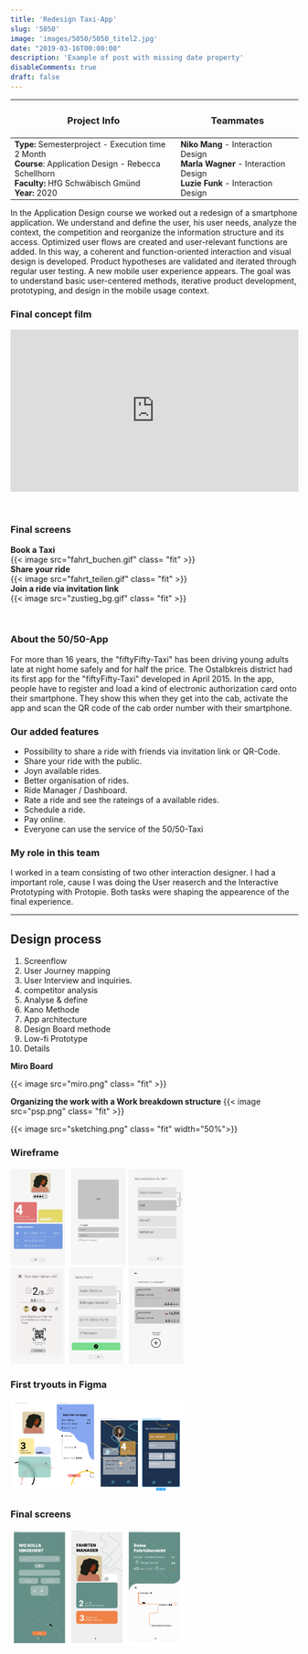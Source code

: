 ```yaml
---
title: 'Redesign Taxi-App'
slug: '5050'
image: 'images/5050/5050_titel2.jpg'
date: "2019-03-16T00:00:00"
description: 'Example of post with missing date property'
disableComments: true
draft: false
---
```



| <h3>  **Project Info**  </h3> | <h3> **Teammates**  </h3> |
|-|-|
| **Type:** Semesterproject - Execution time 2 Month<br> **Course**: Application Design - Rebecca Schellhorn <br> **Faculty:** HfG Schwäbisch Gmünd <br> **Year:** 2020 <br>| **Niko Mang** - Interaction Design <br>  **Marla Wagner** - Interaction Design <br> **Luzie Funk** - Interaction Design|  

In the Application Design course we worked out a redesign of a smartphone application. We understand and define the user, his user needs, analyze the context, the competition and reorganize the information structure and its access. Optimized user flows are created and user-relevant functions are added. In this way, a coherent and function-oriented interaction and visual design is developed. Product hypotheses are validated and iterated through regular user testing. A new mobile user experience appears. The goal was to understand basic user-centered methods, iterative product development, prototyping, and design in the mobile usage context.

  
### **Final concept film**  
<div style="padding:56.25% 0 0 0;position:relative;"><iframe src="https://player.vimeo.com/video/524254812?title=0&byline=0&portrait=0" style="position:absolute;top:0;left:0;width:100%;height:100%;" frameborder="0" allow="autoplay; fullscreen; picture-in-picture" allowfullscreen></iframe></div><script src="https://player.vimeo.com/api/player.js"></script>  

<br>
<br>


### **Final screens**  

**Book a Taxi**  
{{< image src="fahrt_buchen.gif" class= "fit" >}}  
**Share your ride**  
{{< image src="fahrt_teilen.gif" class= "fit" >}}  
 **Join a ride via invitation link**  
{{< image src="zustieg_bg.gif" class= "fit" >}}  

<br>




### **About the 50/50-App**  

For more than 16 years, the "fiftyFifty-Taxi" has been driving young adults late at night home safely and for half the price.
The Ostalbkreis district had its first app for the "fiftyFifty-Taxi" developed in April 2015. In the app, people have to register and load a kind of electronic authorization card onto their smartphone. They show this when they get into the cab, activate the app and scan the QR code of the cab order number with their smartphone.

### **Our added features**  
- Possibility to share a ride with friends via invitation link or QR-Code.
- Share your ride with the public. 
- Joyn available rides. 
- Better organisation of rides.
- Ride Manager / Dashboard. 
- Rate a ride and see the rateings of a available rides.
- Schedule a ride.  
- Pay online.  
- Everyone can use the service of the 50/50-Taxi

### **My role in this team**  
I worked in a team consisting of two other interaction designer. I had a important role, cause I was doing the User reaserch and the Interactive Prototyping with Protopie. Both tasks were shaping the appearence of the final experience. 

-----  

## **Design process**  

1. Screenflow
2. User Journey mapping
3. User Interview and inquiries.
5. competitor analysis
4. Analyse & define 
6. Kano Methode
5. App architecture
7. Design Board methode 
8. Low-fi Prototype
9. Details 

**Miro Board**  

{{< image src="miro.png" class= "fit" >}}


**Organizing the work with a Work breakdown structure**
{{< image src="psp.png" class= "fit" >}}  


<!-- ### **Screenflow**  

{{< image src="screenflow.jpg" class= "fit" >}}
{{< image src="screenflow2.jpg" class= "fit" >}} -->

<!-- ### **User Journey mapping**  

{{< image src="userjourney.jpg" class= "fit" >}}

### **User Interview and inquiries**


### **App architecture**

{{< image src="architecture.jpg" class= "fit" width="50%">}} -->

{{< image src="sketching.png" class= "fit" width="50%">}}


### **Wireframe**

<img src="wireframe1.png" alt="ovi process" width="60%"/>  
<img src="wireframe2.png" alt="ovi process" width="60%"/>  

### **First tryouts in Figma**
<img src="design.png" alt="ovi process" width="60%"/>  


### **Final screens**

<img src="final.png" alt="ovi process" width="60%"/>  



